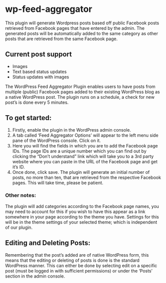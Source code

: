# wp-feed-aggregator

This plugin will generate Wordpress posts based off public Facebook posts retrieved from Facebook pages that have entered by the admin. The generated posts will be automatically added to the same category as other posts that are retrieved from the same Facebook page.

## Current post support
- Images
- Text based status updates
- Status updates with images

The WordPress Feed Aggregator Plugin enables users to have posts from multiple (public) Facebook pages added to their existing WordPress blog as a native WordPress post. The plugin runs on a schedule, a check for new post’s is done every 5 minutes.

## To get started:
1. Firstly, enable the plugin in the WordPress admin console.
2. A tab called ‘Feed Aggregator Options’ will appear to the left menu side pane of the WordPress console. Click on it.
3. Here you will find the fields in which you are to add the Facebook page IDs. The page IDs are a unique number which you can find out by clicking the “Don’t understand” link which will take you to a 3rd party website where you can paste in the URL of the Facebook page and get it’s ID.
4. Once done, click save. The plugin will generate an initial number of posts, no more than ten, that are retrieved from the respective Facebook pages. This will take time, please be patient.

###	Other notes:
The plugin will add categories according to the Facebook page names, you may need to account for this if you wish to have this appear as a link somewhere in your page according to the theme you have. Settings for this will be in the theme settings of your selected theme; which is independent of our plugin.

## Editing and Deleting Posts:
Remembering that the post’s added are of native WordPress form, this means that the editing or deleting of posts is done is the standard WordPress manner. This can either be done by selecting edit on a specific post (must be logged in with sufficient permissions) or under the ‘Posts’ section in the admin console.
